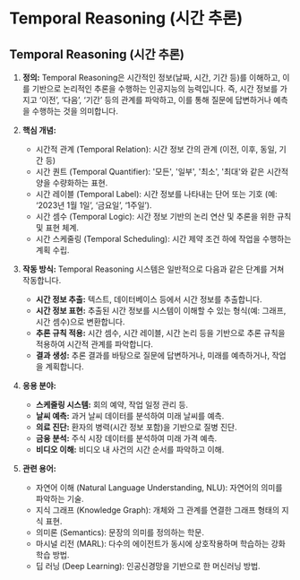 # Temporal Reasoning (시간 추론)

## Temporal Reasoning (시간 추론)

1. **정의:** Temporal Reasoning은 시간적인 정보(날짜, 시간, 기간 등)를 이해하고, 이를 기반으로 논리적인 추론을 수행하는 인공지능의 능력입니다. 즉, 시간 정보를 가지고 ‘이전’, ‘다음’, ‘기간’ 등의 관계를 파악하고, 이를 통해 질문에 답변하거나 예측을 수행하는 것을 의미합니다.

2. **핵심 개념:**
    * 시간적 관계 (Temporal Relation): 시간 정보 간의 관계 (이전, 이후, 동일, 기간 등)
    * 시간 퀀트 (Temporal Quantifier): '모든', '일부', '최소', '최대'와 같은 시간적 양을 수량화하는 표현.
    * 시간 레이블 (Temporal Label):  시간 정보를 나타내는 단어 또는 기호 (예: ‘2023년 1월 1일’, ‘금요일’, ‘1주일’).
    * 시간 셈수 (Temporal Logic): 시간 정보 기반의 논리 연산 및 추론을 위한 규칙 및 표현 체계.
    * 시간 스케줄링 (Temporal Scheduling): 시간 제약 조건 하에 작업을 수행하는 계획 수립.

3. **작동 방식:**
    Temporal Reasoning 시스템은 일반적으로 다음과 같은 단계를 거쳐 작동합니다.
    * **시간 정보 추출:** 텍스트, 데이터베이스 등에서 시간 정보를 추출합니다.
    * **시간 정보 표현:** 추출된 시간 정보를 시스템이 이해할 수 있는 형식(예: 그래프, 시간 셈수)으로 변환합니다.
    * **추론 규칙 적용:** 시간 셈수, 시간 레이블, 시간 논리 등을 기반으로 추론 규칙을 적용하여 시간적 관계를 파악합니다.
    * **결과 생성:** 추론 결과를 바탕으로 질문에 답변하거나, 미래를 예측하거나, 작업을 계획합니다.

4. **응용 분야:**
    * **스케줄링 시스템:** 회의 예약, 작업 일정 관리 등.
    * **날씨 예측:** 과거 날씨 데이터를 분석하여 미래 날씨를 예측.
    * **의료 진단:** 환자의 병력(시간 정보 포함)을 기반으로 질병 진단.
    * **금융 분석:** 주식 시장 데이터를 분석하여 미래 가격 예측.
    * **비디오 이해:** 비디오 내 사건의 시간 순서를 파악하고 이해.

5. **관련 용어:**
    * 자연어 이해 (Natural Language Understanding, NLU): 자연어의 의미를 파악하는 기술.
    * 지식 그래프 (Knowledge Graph):  개체와 그 관계를 연결한 그래프 형태의 지식 표현.
    * 의미론 (Semantics):  문장의 의미를 정의하는 학문.
    * 마시널 리전 (MARL):  다수의 에이전트가 동시에 상호작용하며 학습하는 강화 학습 방법.
    * 딥 러닝 (Deep Learning):  인공신경망을 기반으로 한 머신러닝 방법.
